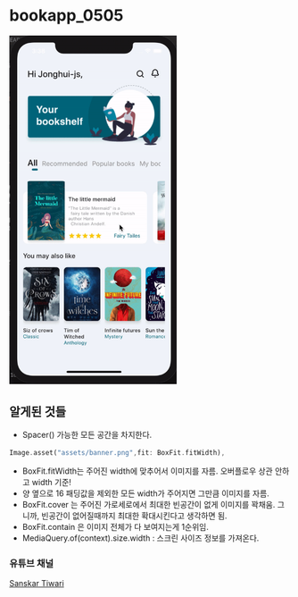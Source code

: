 # bookapp_0505

<div>
<img src="image/project1day1ui_0505.gif" width="300px">
</div>

## 알게된 것들

- Spacer() 가능한 모든 공간을 차지한다.

```dart
Image.asset("assets/banner.png",fit: BoxFit.fitWidth),
```

- BoxFit.fitWidth는 주어진 width에 맞추어서 이미지를 자름. 오버플로우 상관 안하고 width 기준!
- 양 옆으로 16 패딩값을 제외한 모든 width가 주어지면 그만큼 이미지를 자름.
- BoxFit.cover 는 주어진 가로세로에서 최대한 빈공간이 없게 이미지를 꽉채움. 그니까, 빈공간이 없어질때까지 최대한 확대시킨다고 생각하면 됨.
- BoxFit.contain 은 이미지 전체가 다 보여지는게 1순위임.
- MediaQuery.of(context).size.width : 스크린 사이즈 정보를 가져온다.

### 유튜브 채널

[Sanskar Tiwari](https://www.youtube.com/watch?v=Zz0IKZBnk_Y)
